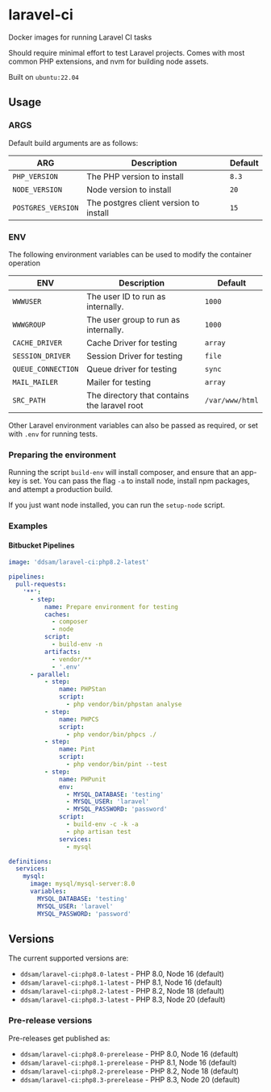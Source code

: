 # laravel-ci

Docker images for running Laravel CI tasks

Should require minimal effort to test Laravel projects. Comes with most common PHP extensions, and nvm for building node
assets.

Built on `ubuntu:22.04`

## Usage

### ARGS

Default build arguments are as follows:

| ARG                | Description                            | Default            |
|--------------------|----------------------------------------|--------------------|
| `PHP_VERSION`      | The PHP version to install             | `8.3`              |
| `NODE_VERSION`     | Node version to install                | `20`               |
| `POSTGRES_VERSION` | The postgres client version to install | `15`               |

### ENV

The following environment variables can be used to modify the container operation

| ENV                | Description                                  | Default         |
|--------------------|----------------------------------------------|-----------------|
| `WWWUSER`          | The user ID to run as internally.            | `1000`          |
| `WWWGROUP`         | The user group to run as internally.         | `1000`          |
| `CACHE_DRIVER`     | Cache Driver for testing                     | `array`         |
| `SESSION_DRIVER`   | Session Driver for testing                   | `file`          |
| `QUEUE_CONNECTION` | Queue driver for testing                     | `sync`          |
| `MAIL_MAILER`      | Mailer for testing                           | `array`         |
| `SRC_PATH`         | The directory that contains the laravel root | `/var/www/html` |

Other Laravel environment variables can also be passed as required, or set with `.env` for running tests.

### Preparing the environment

Running the script `build-env` will install composer, and ensure that an app-key is set. You can pass the flag `-a` to
install node, install npm packages, and attempt a production build.

If you just want node installed, you can run the `setup-node` script.

### Examples

#### Bitbucket Pipelines

```yaml
image: 'ddsam/laravel-ci:php8.2-latest'

pipelines:
  pull-requests:
    '**':
      - step:
          name: Prepare environment for testing
          caches:
            - composer
            - node
          script:
            - build-env -n
          artifacts:
            - vendor/**
            - '.env'
      - parallel:
          - step:
              name: PHPStan
              script:
                - php vendor/bin/phpstan analyse
          - step:
              name: PHPCS
              script:
                - php vendor/bin/phpcs ./
          - step:
              name: Pint
              script:
                - php vendor/bin/pint --test
          - step:
              name: PHPunit
              env:
                - MYSQL_DATABASE: 'testing'
                - MYSQL_USER: 'laravel'
                - MYSQL_PASSWORD: 'password'
              script:
                - build-env -c -k -a
                - php artisan test
              services:
                - mysql

definitions:
  services:
    mysql:
      image: mysql/mysql-server:8.0
      variables:
        MYSQL_DATABASE: 'testing'
        MYSQL_USER: 'laravel'
        MYSQL_PASSWORD: 'password'
```

## Versions

The current supported versions are:

* `ddsam/laravel-ci:php8.0-latest` - PHP 8.0, Node 16 (default)
* `ddsam/laravel-ci:php8.1-latest` - PHP 8.1, Node 16 (default)
* `ddsam/laravel-ci:php8.2-latest` - PHP 8.2, Node 18 (default)
* `ddsam/laravel-ci:php8.3-latest` - PHP 8.3, Node 20 (default)

### Pre-release versions

Pre-releases get published as:

* `ddsam/laravel-ci:php8.0-prerelease` - PHP 8.0, Node 16 (default)
* `ddsam/laravel-ci:php8.1-prerelease` - PHP 8.1, Node 16 (default)
* `ddsam/laravel-ci:php8.2-prerelease` - PHP 8.2, Node 18 (default)
* `ddsam/laravel-ci:php8.3-prerelease` - PHP 8.3, Node 20 (default)
